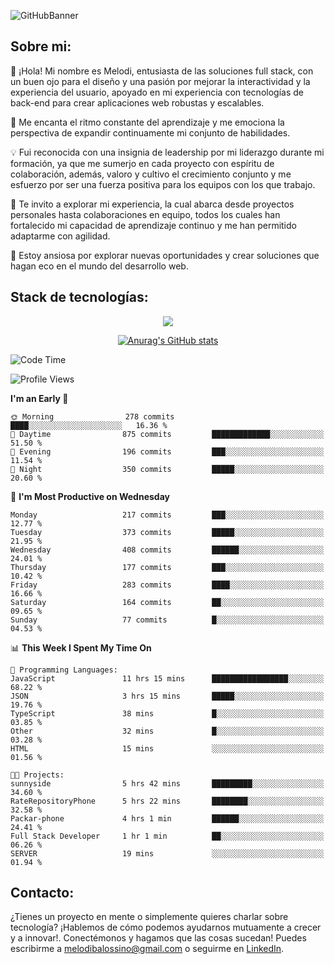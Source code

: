 ![GitHubBanner](https://github.com/MelBalossino/MelBalossino/assets/124601449/c1bfc12f-f708-4d5e-a44c-cbc714e582b2)

## Sobre mi:

🤗 ¡Hola! Mi nombre es Melodi, entusiasta de las soluciones full stack, con un buen ojo para el diseño y una pasión por mejorar la interactividad y la experiencia del usuario, apoyado en mi experiencia con tecnologías de back-end para crear aplicaciones web robustas y escalables.

🚀 Me encanta el ritmo constante del aprendizaje y me emociona la perspectiva de expandir continuamente mi conjunto de habilidades.

💡 Fui reconocida con una insignia de leadership por mi liderazgo durante mi formación, ya que me sumerjo en cada proyecto con espíritu de colaboración, además, valoro y cultivo el crecimiento conjunto y me esfuerzo por ser una fuerza positiva para los equipos con los que trabajo.

💼 Te invito a explorar mi experiencia, la cual abarca desde proyectos personales hasta colaboraciones en equipo, todos los cuales han fortalecido mi capacidad de aprendizaje continuo y me han permitido adaptarme con agilidad.

🤗 Estoy ansiosa por explorar nuevas oportunidades y crear soluciones que hagan eco en el mundo del desarrollo web. 

## Stack de tecnologías:
<p align="center">
  <a href="https://skillicons.dev">
    <img src="https://skillicons.dev/icons?i=js,html,css,react,vite,webpack,redux,nodejs,express,postgres,sequelize,git,github,vscode,figma,materialui,tailwind" />
  </a>
</p>

<div align="center">
  
[![Anurag's GitHub stats](https://github-readme-stats.vercel.app/api?username=melbalossino&count_private=true&show_icons=true&theme=onedark)](https://github.com/anuraghazra/github-readme-stats)
</div>

<!--START_SECTION:waka-->
![Code Time](http://img.shields.io/badge/Code%20Time-16%20hrs%2030%20mins-blue)

![Profile Views](http://img.shields.io/badge/Profile%20Views-248-blue)

**I'm an Early 🐤** 

```text
🌞 Morning                278 commits         ████░░░░░░░░░░░░░░░░░░░░░   16.36 % 
🌆 Daytime                875 commits         █████████████░░░░░░░░░░░░   51.50 % 
🌃 Evening                196 commits         ███░░░░░░░░░░░░░░░░░░░░░░   11.54 % 
🌙 Night                  350 commits         █████░░░░░░░░░░░░░░░░░░░░   20.60 % 
```
📅 **I'm Most Productive on Wednesday** 

```text
Monday                   217 commits         ███░░░░░░░░░░░░░░░░░░░░░░   12.77 % 
Tuesday                  373 commits         █████░░░░░░░░░░░░░░░░░░░░   21.95 % 
Wednesday                408 commits         ██████░░░░░░░░░░░░░░░░░░░   24.01 % 
Thursday                 177 commits         ███░░░░░░░░░░░░░░░░░░░░░░   10.42 % 
Friday                   283 commits         ████░░░░░░░░░░░░░░░░░░░░░   16.66 % 
Saturday                 164 commits         ██░░░░░░░░░░░░░░░░░░░░░░░   09.65 % 
Sunday                   77 commits          █░░░░░░░░░░░░░░░░░░░░░░░░   04.53 % 
```


📊 **This Week I Spent My Time On** 

```text
💬 Programming Languages: 
JavaScript               11 hrs 15 mins      █████████████████░░░░░░░░   68.22 % 
JSON                     3 hrs 15 mins       █████░░░░░░░░░░░░░░░░░░░░   19.76 % 
TypeScript               38 mins             █░░░░░░░░░░░░░░░░░░░░░░░░   03.85 % 
Other                    32 mins             █░░░░░░░░░░░░░░░░░░░░░░░░   03.28 % 
HTML                     15 mins             ░░░░░░░░░░░░░░░░░░░░░░░░░   01.56 % 

🐱‍💻 Projects: 
sunnyside                5 hrs 42 mins       █████████░░░░░░░░░░░░░░░░   34.60 % 
RateRepositoryPhone      5 hrs 22 mins       ████████░░░░░░░░░░░░░░░░░   32.58 % 
Packar-phone             4 hrs 1 min         ██████░░░░░░░░░░░░░░░░░░░   24.41 % 
Full Stack Developer     1 hr 1 min          ██░░░░░░░░░░░░░░░░░░░░░░░   06.26 % 
SERVER                   19 mins             ░░░░░░░░░░░░░░░░░░░░░░░░░   01.94 % 
```

<!--END_SECTION:waka-->

## Contacto:
¿Tienes un proyecto en mente o simplemente quieres charlar sobre tecnología? ¡Hablemos de cómo podemos ayudarnos mutuamente a crecer y a innovar!. Conectémonos y hagamos que las cosas sucedan! Puedes escribirme a melodibalossino@gmail.com o seguirme en [LinkedIn](https://www.linkedin.com/in/melody-balossino-26745021b).


<!--
**MelBalossino/MelBalossino** is a ✨ _special_ ✨ repository because its `README.md` (this file) appears on your GitHub profile.



Here are some ideas to get you started:

- 🔭 I’m currently working on ...
- 🌱 I’m currently learning ...
- 👯 I’m looking to collaborate on ...
- 🤔 I’m looking for help with ...
- 💬 Ask me about ...
- 📫 How to reach me: ...
- 😄 Pronouns: ...
- ⚡ Fun fact: ...
-->
